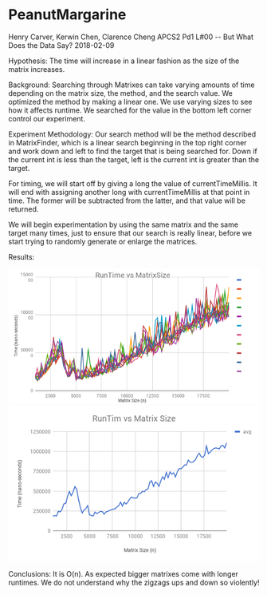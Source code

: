 # PeanutMargarine
Henry Carver, Kerwin Chen, Clarence Cheng
APCS2 Pd1
L#00 -- But What Does the Data Say?
2018-02-09

Hypothesis: The time will increase in a linear fashion as the size of the matrix increases.

Background:
Searching through Matrixes can take varying amounts of time depending on the matrix size, the method, and the search value. We optimized the method by making a linear one. We use varying sizes to see how it affects runtime. We searched for the value in the bottom left corner control our experiment.

Experiment Methodology:
Our search method will be the method described in MatrixFinder, which is a linear search beginning in the top right corner and work down and left to find the target that is being searched for. Down if the current int is less than the target, left is the current int is greater than the target.

For timing, we will start off by giving a long the value of currentTimeMillis. It will end with assigning another long with currentTimeMillis at that point in time. The former will be subtracted from the latter, and that value will be returned.

We will begin experimentation by using the same matrix and the same target many times, just to ensure that our search is really linear, before we start trying to randomly generate or enlarge the matrices.

Results:

![Graph ](chart.png)
![Graph avgChart](Avgchart.png)


Conclusions:
It is O(n). As expected bigger matrixes come with longer runtimes. We do not understand why the zigzags ups and down so violently!
